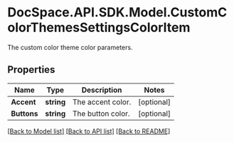 # DocSpace.API.SDK.Model.CustomColorThemesSettingsColorItem
The custom color theme color parameters.

## Properties

Name | Type | Description | Notes
------------ | ------------- | ------------- | -------------
**Accent** | **string** | The accent color. | [optional] 
**Buttons** | **string** | The button color. | [optional] 

[[Back to Model list]](../README.md#documentation-for-models) [[Back to API list]](../README.md#documentation-for-api-endpoints) [[Back to README]](../README.md)

